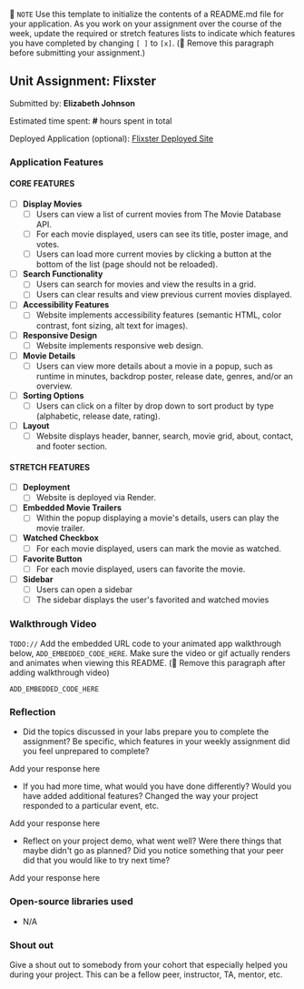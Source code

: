 📝 `NOTE` Use this template to initialize the contents of a README.md file for your application. As you work on your assignment over the course of the week, update the required or stretch features lists to indicate which features you have completed by changing `[ ]` to `[x]`. (🚫 Remove this paragraph before submitting your assignment.)

## Unit Assignment: Flixster

Submitted by: **Elizabeth Johnson**

Estimated time spent: **#** hours spent in total

Deployed Application (optional): [Flixster Deployed Site](ADD_LINK_HERE)

### Application Features

#### CORE FEATURES


- [ ] **Display Movies**
  - [ ] Users can view a list of current movies from The Movie Database API.
  - [ ] For each movie displayed, users can see its title, poster image, and votes.
  - [ ] Users can load more current movies by clicking a button at the bottom of the list (page should not be reloaded).
- [ ] **Search Functionality**
  - [ ] Users can search for movies and view the results in a grid.
  - [ ] Users can clear results and view previous current movies displayed.
- [ ] **Accessibility Features**
  - [ ] Website implements accessibility features (semantic HTML, color contrast, font sizing, alt text for images).
- [ ] **Responsive Design**
  - [ ] Website implements responsive web design.
- [ ] **Movie Details**
  - [ ] Users can view more details about a movie in a popup, such as runtime in minutes, backdrop poster, release date, genres, and/or an overview.
- [ ] **Sorting Options**
  - [ ] Users can click on a filter by drop down to sort product by type (alphabetic, release date, rating).
- [ ] **Layout**
  - [ ] Website displays header, banner, search, movie grid, about, contact, and footer section.

#### STRETCH FEATURES

- [ ] **Deployment**
  - [ ] Website is deployed via Render.
- [ ] **Embedded Movie Trailers**
  - [ ] Within the popup displaying a movie's details, users can play the movie trailer.
- [ ] **Watched Checkbox**
  - [ ] For each movie displayed, users can mark the movie as watched.
- [ ] **Favorite Button**
  - [ ] For each movie displayed, users can favorite the movie.
- [ ] **Sidebar**
  - [ ] Users can open a sidebar
  - [ ] The sidebar displays the user's favorited and watched movies

### Walkthrough Video

`TODO://` Add the embedded URL code to your animated app walkthrough below, `ADD_EMBEDDED_CODE_HERE`. Make sure the video or gif actually renders and animates when viewing this README. (🚫 Remove this paragraph after adding walkthrough video)

`ADD_EMBEDDED_CODE_HERE`

### Reflection

* Did the topics discussed in your labs prepare you to complete the assignment? Be specific, which features in your weekly assignment did you feel unprepared to complete?

Add your response here

* If you had more time, what would you have done differently? Would you have added additional features? Changed the way your project responded to a particular event, etc.
  
Add your response here

* Reflect on your project demo, what went well? Were there things that maybe didn't go as planned? Did you notice something that your peer did that you would like to try next time?

Add your response here

### Open-source libraries used

- N/A

### Shout out

Give a shout out to somebody from your cohort that especially helped you during your project. This can be a fellow peer, instructor, TA, mentor, etc.
